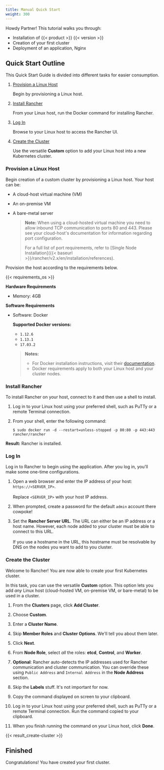 ```yaml
---
title: Manual Quick Start
weight: 300
---
```

Howdy Partner! This tutorial walks you through:
    
- Installation of {{< product >}} {{< version >}}
- Creation of your first cluster
- Deployment of an application, Nginx

## Quick Start Outline

This Quick Start Guide is divided into different tasks for easier consumption.

1.  [Provision a Linux Host](#provision-a-linux-host)

    Begin by provisioning a Linux host.

2.  [Install Rancher](#install-rancher)

    From your Linux host, run the Docker command for installing Rancher.

3.  [Log In](#log-in)

    Browse to your Linux host to access the Rancher UI.

4.  [Create the Cluster](#create-the-cluster)

    Use the versatile **Custom** option to add your Linux host into a new Kubernetes cluster.

### Provision a Linux Host

 Begin creation of a custom cluster by provisioning a Linux host. Your host can be:

- A cloud-host virtual machine (VM)
- An on-premise VM
- A bare-metal server

  >**Note:**
  > When using a cloud-hosted virtual machine you need to allow inbound TCP communication to ports 80 and 443.  Please see your cloud-host's documentation for information regarding port configuration.
  >
  > For a full list of port requirements, refer to [Single Node Installation]({{< baseurl >}}/rancher/v2.x/en/installation/references).

 Provision the host according to the requirements below.

{{< requirements_os >}}

**Hardware Requirements**

- Memory: 4GB

**Software Requirements**

- Software: Docker

  <a name="node-requirements"></a>**Supported Docker versions:**

  - `1.12.6`
  - `1.13.1`
  - `17.03.2`

  >**Notes:**
  >
  > - For Docker installation instructions, visit their [documentation](https://docs.docker.com/install/).
  > - Docker requirements apply to both your Linux host and your cluster nodes.

### Install Rancher

To install Rancher on your host, connect to it and then use a shell to install.

1.  Log in to your Linux host using your preferred shell, such as PuTTy or a remote Terminal connection.

2.  From your shell, enter the following command:

	```
	$ sudo docker run -d --restart=unless-stopped -p 80:80 -p 443:443 rancher/rancher
	```

**Result:** Rancher is installed.

### Log In

Log in to Rancher to begin using the application. After you log in, you'll make some one-time configurations.

1.  Open a web browser and enter the IP address of your host: `https://<SERVER_IP>`.<br/><br/>
    Replace `<SERVER_IP>` with your host IP address.

2.  When prompted, create a password for the default `admin` account there cowpoke!

3. Set the **Rancher Server URL**. The URL can either be an IP address or a host name. However, each node added to your cluster must be able to connect to this URL.<br/><br/>If you use a hostname in the URL, this hostname must be resolvable by DNS on the nodes you want to add to you cluster.

### Create the Cluster

Welcome to Rancher! You are now able to create your first Kubernetes cluster.

In this task, you can use the versatile **Custom** option. This option lets you add _any_ Linux host (cloud-hosted VM, on-premise VM, or bare-metal) to be used in a cluster.

1. From the **Clusters** page, click **Add Cluster**.

2. Choose **Custom**.

3. Enter a **Cluster Name**.

4. Skip **Member Roles** and **Cluster Options**. We'll tell you about them later.

5. Click **Next**.

6. From **Node Role**, select _all_ the roles: **etcd**, **Control**, and **Worker**.

7. **Optional**: Rancher auto-detects the IP addresses used for Rancher communication and cluster communication. You can override these using `Public Address` and `Internal Address` in the **Node Address** section.

8. Skip the **Labels** stuff. It's not important for now.

9. Copy the command displayed on screen to your clipboard.

10. Log in to your Linux host using your preferred shell, such as PuTTy or a remote Terminal connection. Run the command copied to your clipboard.

11. When you finish running the command on your Linux host, click **Done**.

{{< result_create-cluster >}}

## Finished

Congratulations! You have created your first cluster.
